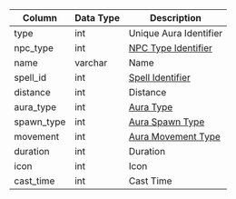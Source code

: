 | Column     | Data Type | Description                                                                                 |
| ---------- | --------- | ------------------------------------------------------------------------------------------- |
| type       | int       | Unique Aura Identifier                                                                      |
| npc_type   | int       | [NPC Type Identifier](npc_types.md)                                                         |
| name       | varchar   | Name                                                                                        |
| spell_id   | int       | [Spell Identifier](spells_new.md)                                                           |
| distance   | int       | Distance                                                                                    |
| aura_type  | int       | [Aura Type](https://eqemu.gitbook.io/server/categories/spells/aura-types)                   |
| spawn_type | int       | [Aura Spawn Type](https://eqemu.gitbook.io/server/categories/spells/aura-spawn-types)       |
| movement   | int       | [Aura Movement Type](https://eqemu.gitbook.io/server/categories/spells/aura-movement-types) |
| duration   | int       | Duration                                                                                    |
| icon       | int       | Icon                                                                                        |
| cast_time  | int       | Cast Time                                                                                   |